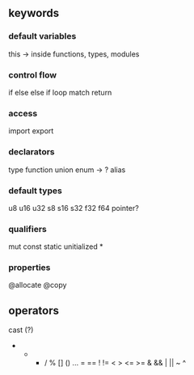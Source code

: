 ## keywords

### default variables
this -> inside functions, types, modules

### control flow

if
else
else if
loop
match
return

### access
import
export

###  declarators

type
function
union
enum -> ?
alias

### default types
u8
u16
u32
s8
s16
s32
f32
f64
pointer?

### qualifiers
mut
const
static
unitialized
*

### properties
@allocate
@copy

## operators
cast (?)
+ - * / %
[] ()
...
=
== ! != < > <= >=
&
&&
|
||
~
^
